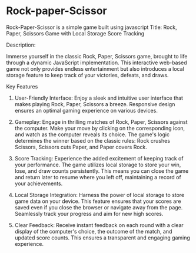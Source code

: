 # Rock-paper-Scissor
Rock-Paper-Scissor is a simple game built using javascript 
Title: Rock, Paper, Scissors Game with Local Storage Score Tracking

Description:

Immerse yourself in the classic Rock, Paper, Scissors game, brought to life through a dynamic JavaScript implementation. This interactive web-based game not only provides endless entertainment but also introduces a local storage feature to keep track of your victories, defeats, and draws.

Key Features

1. User-Friendly Interface:
   Enjoy a sleek and intuitive user interface that makes playing Rock, Paper, Scissors a breeze. Responsive design ensures an optimal gaming experience on various devices.

2. Gameplay:
   Engage in thrilling matches of Rock, Paper, Scissors against the computer. Make your move by clicking on the corresponding icon, and watch as the computer reveals its choice. The game's logic determines the winner based on the classic rules: Rock crushes Scissors, Scissors cuts Paper, and Paper covers Rock.

3. Score Tracking:
   Experience the added excitement of keeping track of your performance. The game utilizes local storage to store your win, lose, and draw counts persistently. This means you can close the game and return later to resume where you left off, maintaining a record of your achievements.

4. Local Storage Integration:
   Harness the power of local storage to store game data on your device. This feature ensures that your scores are saved even if you close the browser or navigate away from the page. Seamlessly track your progress and aim for new high scores.

5. Clear Feedback:
   Receive instant feedback on each round with a clear display of the computer's choice, the outcome of the match, and updated score counts. This ensures a transparent and engaging gaming experience.

